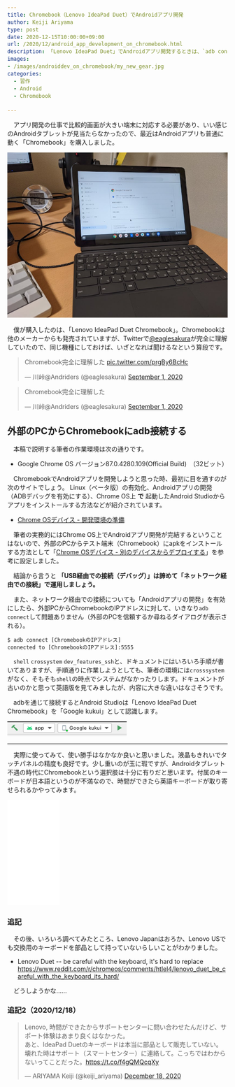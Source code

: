 ```yaml
---
title: Chromebook（Lenovo IdeaPad Duet）でAndroidアプリ開発
author: Keiji Ariyama
type: post
date: 2020-12-15T10:00:00+09:00
url: /2020/12/android_app_development_on_chromebook.html
description: 「Lenovo IdeaPad Duet」でAndroidアプリ開発するときは、`adb connect`するのが一番早いという話。
images:
- /images/androiddev_on_chromebook/my_new_gear.jpg
categories:
  - 習作
  - Android
  - Chromebook

---
```


　アプリ開発の仕事で比較的画面が大きい端末に対応する必要があり、いい感じのAndroidタブレットが見当たらなかったので、最近はAndroidアプリも普通に動く「Chromebook」を購入しました。

![My new gear...](/images/androiddev_on_chromebook/my_new_gear.jpg)

<!--more-->

　僕が購入したのは、「Lenovo IdeaPad Duet Chromebook」。Chromebookは他のメーカーからも発売されていますが、Twitterで[@eaglesakura](https://twitter.com/eaglesakura)が完全に理解していたので、同じ機種にしておけば、いざとなれば聞けるなという算段です。

<blockquote class="twitter-tweet"><p lang="ja" dir="ltr">Chromebook完全に理解した <a href="https://t.co/prgBy6BcHc">pic.twitter.com/prgBy6BcHc</a></p>&mdash; 川峠@Andriders (@eaglesakura) <a href="https://twitter.com/eaglesakura/status/1300752310725869570?ref_src=twsrc%5Etfw">September 1, 2020</a></blockquote> <script async src="https://platform.twitter.com/widgets.js" charset="utf-8"></script>

<blockquote class="twitter-tweet"><p lang="ja" dir="ltr">Chromebook完全に理解した</p>&mdash; 川峠@Andriders (@eaglesakura) <a href="https://twitter.com/eaglesakura/status/1300772791944228866?ref_src=twsrc%5Etfw">September 1, 2020</a></blockquote> <script async src="https://platform.twitter.com/widgets.js" charset="utf-8"></script>

## 外部のPCからChromebookにadb接続する

　本稿で説明する筆者の作業環境は次の通りです。

 * Google Chrome OS バージョン87.0.4280.109(Official Build)　（32ビット）

　ChromebookでAndroidアプリを開発しようと思った時、最初に目を通すのが次のサイトでしょう。
Linux（ベータ版）の有効化、Androidアプリの開発（ADBデバッグを有効にする）、Chrome OS上 **で** 起動したAndroid Studioからアプリをインストールする方法などが紹介されています。

 * [Chrome OSデバイス - 開発環境の準備](https://developer.android.com/topic/arc/development-environment?hl=ja)

　筆者の実務的にはChrome OS上でAndroidアプリ開発が完結するということはないので、外部のPCからテスト端末（Chromebook）にapkをインストールする方法として「[Chrome OSデバイス - 別のデバイスからデプロイする](https://developer.android.com/topic/arc/development-environment?hl=ja#deploy_from_another_device)」を参考に設定しました。

　結論から言うと **「USB経由での接続（デバッグ）」は諦めて「ネットワーク経由での接続」で運用しましょう。**

　また、ネットワーク経由での接続についても「Androidアプリの開発」を有効にしたら、外部PCからChromebookのIPアドレスに対して、いきなり`adb connect`して問題ありません（外部のPCを信頼するか尋ねるダイアログが表示される）。

```
$ adb connect [ChromebookのIPアドレス]
connected to [ChromebookのIPアドレス]:5555
```

　`shell` `crossystem` `dev_features_ssh`と、ドキュメントにはいろいろ手順が書いてありますが、手順通りに作業しようとしても、筆者の環境には`crosssystem`がなく、そもそも`shell`の時点でシステムがなかったりします。ドキュメントが古いのかと思って英語版を見てみましたが、内容に大きな違いはなさそうです。

　adbを通じて接続するとAndroid Studioは「Lenovo IdeaPad Duet Chromebook」を「Google kukui」として認識します。

![google_kukui](/images/androiddev_on_chromebook/google_kukui.png)

----

　実際に使ってみて、使い勝手はなかなか良いと思いました。液晶もきれいでタッチパネルの精度も良好です。少し重いのが玉に瑕ですが、Androidタブレット不遇の時代にChromebookという選択肢は十分に有りだと思います。付属のキーボードが日本語というのが不満なので、時間ができたら英語キーボードが取り寄せられるかやってみます。

<iframe style="width:120px;height:240px;" marginwidth="0" marginheight="0" scrolling="no" frameborder="0" src="//rcm-fe.amazon-adsystem.com/e/cm?lt1=_blank&bc1=000000&IS2=1&bg1=FFFFFF&fc1=000000&lc1=0000FF&t=keijiariyama-22&language=ja_JP&o=9&p=8&l=as4&m=amazon&f=ifr&ref=as_ss_li_til&asins=B08CCWGJDY&linkId=25d7ebff0a600f37ce654c7a6d2eff0f"></iframe>

### 追記
　その後、いろいろ調べてみたところ、Lenovo Japanはおろか、Lenovo USでも交換用のキーボードを部品として持っていないらしいことがわかりました。

 * Lenovo Duet -- be careful with the keyboard, it's hard to replace<br>https://www.reddit.com/r/chromeos/comments/htlel4/lenovo_duet_be_careful_with_the_keyboard_its_hard/

　どうしようかな……

### 追記2（2020/12/18）

<blockquote class="twitter-tweet"><p lang="ja" dir="ltr">Lenovo, 時間ができたからサポートセンターに問い合わせたんだけど、サポート体験はあまり良くはなかった。<br>あと、IdeaPad Duetのキーボードは本当に部品として販売していない。壊れた時はサポート（スマートセンター）に連絡して。こっちではわからないってことだった。<a href="https://t.co/f4gQMQcqXy">https://t.co/f4gQMQcqXy</a></p>&mdash; ARIYAMA Keiji (@keiji_ariyama) <a href="https://twitter.com/keiji_ariyama/status/1339812702890254338?ref_src=twsrc%5Etfw">December 18, 2020</a></blockquote> <script async src="https://platform.twitter.com/widgets.js" charset="utf-8"></script>
